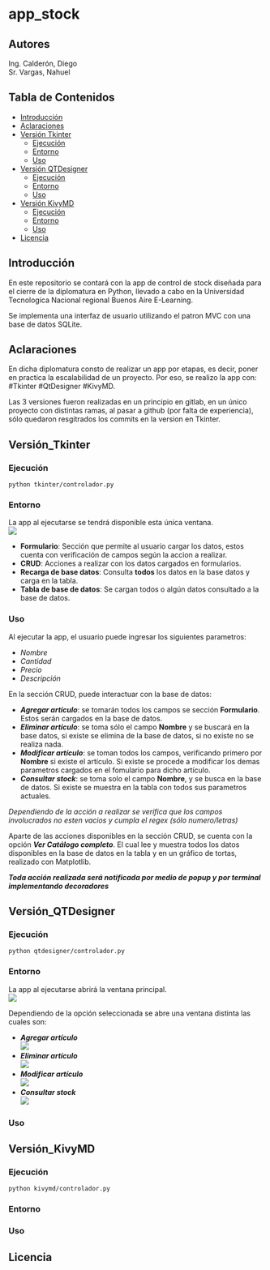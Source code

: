 # app_stock

## Autores
Ing. Calderón, Diego  
Sr. Vargas, Nahuel

## Tabla de Contenidos
- [Introducción](#introducción)
- [Aclaraciones](#aclaraciones)
- [Versión Tkinter](#versión_tkinter)
    - [Ejecución](#ejecución)
    - [Entorno](#entorno)
    - [Uso](#uso)
- [Versión QTDesigner](#versión_qtdesigner)
    - [Ejecución](#ejecución)
    - [Entorno](#entorno)
    - [Uso](#uso)
- [Versión KivyMD](#versión_kivymd)
    - [Ejecución](#ejecución)
    - [Entorno](#entorno)
    - [Uso](#uso)
- [Licencia](#licencia)

## Introducción
En este repositorio se contará con la app de control de stock diseñada para el cierre de la diplomatura en Python, 
llevado a cabo en la Universidad Tecnologica Nacional regional Buenos Aire E-Learning.

Se implementa una interfaz de usuario utilizando el patron MVC con una base de datos SQLite. 

## Aclaraciones
En dicha diplomatura consto de realizar un app por etapas, es decir, poner en practica la escalabilidad de un proyecto.
Por eso, se realizo la app con: #Tkinter #QtDesigner #KivyMD.

Las 3 versiones fueron realizadas en un principio en gitlab, en un único proyecto con distintas ramas, al pasar a github (por falta de experiencia),
sólo quedaron resgitrados los commits en la version en Tkinter.

## Versión_Tkinter
### Ejecución
```
python tkinter/controlador.py
```
### Entorno
La app al ejecutarse se tendrá disponible esta única ventana.    
![](Imagenes/tkinter1.jpg)
+ **Formulario**: Sección que permite al usuario cargar los datos, estos cuenta con verificación de campos según la accion a realizar.
+ **CRUD**: Acciones a realizar con los datos cargados en formularios.
+ **Recarga de base datos**: Consulta __todos__ los datos en la base datos y carga en la tabla.
+ **Tabla de base de datos**: Se cargan todos o algún datos consultado a la base de datos.
### Uso
Al ejecutar la app, el usuario puede ingresar los siguientes parametros:  
+ *Nombre*
+ *Cantidad*
+ *Precio*
+ *Descripción*  

En la sección CRUD, puede interactuar con la base de datos:  
+ ***Agregar artículo***: se tomarán todos los campos se sección **Formulario**. Estos serán cargados en la base de datos.  
+ ***Eliminar artículo***: se toma sólo el campo **Nombre** y se buscará en la base datos, si existe se elimina de la base
de datos, si no existe no se realiza nada.  
+ ***Modificar artículo***: se toman todos los campos, verificando primero por **Nombre** si existe el artículo. Si existe
se procede a modificar los demas parametros cargados en el fomulario para dicho artículo.  
+ ***Consultar stock***: se toma solo el campo **Nombre**, y se busca en la base de datos. Si existe se muestra en la tabla
con todos sus parametros actuales.

*Dependiendo de la acción a realizar se verifica que los campos involucrados no esten vacios y cumpla el regex (sólo numero/letras)*

Aparte de las acciones disponibles en la sección CRUD, se cuenta con la opción ***Ver Catálogo completo***. El cual lee y 
muestra todos los datos disponibles en la base de datos en la tabla y en un gráfico de tortas, realizado con Matplotlib.

***Toda acción realizada será notificada por medio de popup y por terminal implementando decoradores***

## Versión_QTDesigner
### Ejecución
```
python qtdesigner/controlador.py
```
### Entorno
La app al ejecutarse abrirá la ventana principal.    
![](Imagenes/qt_main.jpg)

Dependiendo de la opción seleccionada se abre una ventana distinta las cuales son:  
+ ***Agregar artículo***  
    ![](Imagenes/qt_agregar.jpg)
+ ***Eliminar artículo***  
    ![](Imagenes/qt_eliminar.jpg)
+ ***Modificar artículo***  
    ![](Imagenes/qt_modificar.jpg)
+ ***Consultar stock***  
    ![](Imagenes/qt_consulta.jpg)  
### Uso
## Versión_KivyMD
### Ejecución
```
python kivymd/controlador.py
```
### Entorno

### Uso

## Licencia



